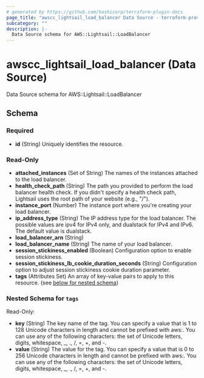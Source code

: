 ```yaml
---
# generated by https://github.com/hashicorp/terraform-plugin-docs
page_title: "awscc_lightsail_load_balancer Data Source - terraform-provider-awscc"
subcategory: ""
description: |-
  Data Source schema for AWS::Lightsail::LoadBalancer
---
```


# awscc_lightsail_load_balancer (Data Source)

Data Source schema for AWS::Lightsail::LoadBalancer



<!-- schema generated by tfplugindocs -->
## Schema

### Required

- **id** (String) Uniquely identifies the resource.

### Read-Only

- **attached_instances** (Set of String) The names of the instances attached to the load balancer.
- **health_check_path** (String) The path you provided to perform the load balancer health check. If you didn't specify a health check path, Lightsail uses the root path of your website (e.g., "/").
- **instance_port** (Number) The instance port where you're creating your load balancer.
- **ip_address_type** (String) The IP address type for the load balancer. The possible values are ipv4 for IPv4 only, and dualstack for IPv4 and IPv6. The default value is dualstack.
- **load_balancer_arn** (String)
- **load_balancer_name** (String) The name of your load balancer.
- **session_stickiness_enabled** (Boolean) Configuration option to enable session stickiness.
- **session_stickiness_lb_cookie_duration_seconds** (String) Configuration option to adjust session stickiness cookie duration parameter.
- **tags** (Attributes Set) An array of key-value pairs to apply to this resource. (see [below for nested schema](#nestedatt--tags))

<a id="nestedatt--tags"></a>
### Nested Schema for `tags`

Read-Only:

- **key** (String) The key name of the tag. You can specify a value that is 1 to 128 Unicode characters in length and cannot be prefixed with aws:. You can use any of the following characters: the set of Unicode letters, digits, whitespace, _, ., /, =, +, and -.
- **value** (String) The value for the tag. You can specify a value that is 0 to 256 Unicode characters in length and cannot be prefixed with aws:. You can use any of the following characters: the set of Unicode letters, digits, whitespace, _, ., /, =, +, and -.


